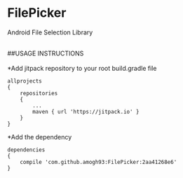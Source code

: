 # FilePicker
Android File Selection Library<br /><br />

##USAGE INSTRUCTIONS<br /><br/>
*Add jitpack repository to your root build.gradle file
```
allprojects 
{
	repositories 
	{	
		...
		maven { url 'https://jitpack.io' }
	}
}
```
*Add the dependency
```
dependencies 
{
	compile 'com.github.amogh93:FilePicker:2aa41268e6'
}
```

